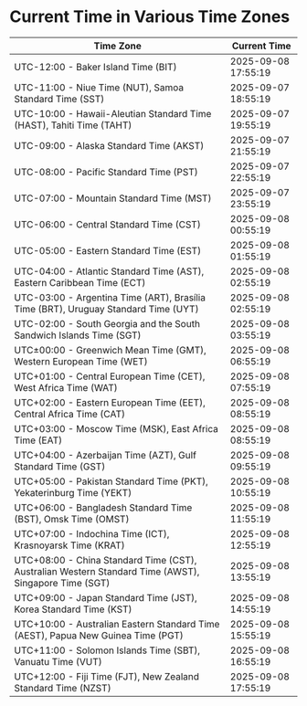 # Current Time in Various Time Zones

| Time Zone | Current Time |
|-----------|--------------|
| UTC-12:00 - Baker Island Time (BIT) | 2025-09-08 17:55:19 |
| UTC-11:00 - Niue Time (NUT), Samoa Standard Time (SST) | 2025-09-07 18:55:19 |
| UTC-10:00 - Hawaii-Aleutian Standard Time (HAST), Tahiti Time (TAHT) | 2025-09-07 19:55:19 |
| UTC-09:00 - Alaska Standard Time (AKST) | 2025-09-07 21:55:19 |
| UTC-08:00 - Pacific Standard Time (PST) | 2025-09-07 22:55:19 |
| UTC-07:00 - Mountain Standard Time (MST) | 2025-09-07 23:55:19 |
| UTC-06:00 - Central Standard Time (CST) | 2025-09-08 00:55:19 |
| UTC-05:00 - Eastern Standard Time (EST) | 2025-09-08 01:55:19 |
| UTC-04:00 - Atlantic Standard Time (AST), Eastern Caribbean Time (ECT) | 2025-09-08 02:55:19 |
| UTC-03:00 - Argentina Time (ART), Brasília Time (BRT), Uruguay Standard Time (UYT) | 2025-09-08 02:55:19 |
| UTC-02:00 - South Georgia and the South Sandwich Islands Time (SGT) | 2025-09-08 03:55:19 |
| UTC±00:00 - Greenwich Mean Time (GMT), Western European Time (WET) | 2025-09-08 06:55:19 |
| UTC+01:00 - Central European Time (CET), West Africa Time (WAT) | 2025-09-08 07:55:19 |
| UTC+02:00 - Eastern European Time (EET), Central Africa Time (CAT) | 2025-09-08 08:55:19 |
| UTC+03:00 - Moscow Time (MSK), East Africa Time (EAT) | 2025-09-08 08:55:19 |
| UTC+04:00 - Azerbaijan Time (AZT), Gulf Standard Time (GST) | 2025-09-08 09:55:19 |
| UTC+05:00 - Pakistan Standard Time (PKT), Yekaterinburg Time (YEKT) | 2025-09-08 10:55:19 |
| UTC+06:00 - Bangladesh Standard Time (BST), Omsk Time (OMST) | 2025-09-08 11:55:19 |
| UTC+07:00 - Indochina Time (ICT), Krasnoyarsk Time (KRAT) | 2025-09-08 12:55:19 |
| UTC+08:00 - China Standard Time (CST), Australian Western Standard Time (AWST), Singapore Time (SGT) | 2025-09-08 13:55:19 |
| UTC+09:00 - Japan Standard Time (JST), Korea Standard Time (KST) | 2025-09-08 14:55:19 |
| UTC+10:00 - Australian Eastern Standard Time (AEST), Papua New Guinea Time (PGT) | 2025-09-08 15:55:19 |
| UTC+11:00 - Solomon Islands Time (SBT), Vanuatu Time (VUT) | 2025-09-08 16:55:19 |
| UTC+12:00 - Fiji Time (FJT), New Zealand Standard Time (NZST) | 2025-09-08 17:55:19 |
